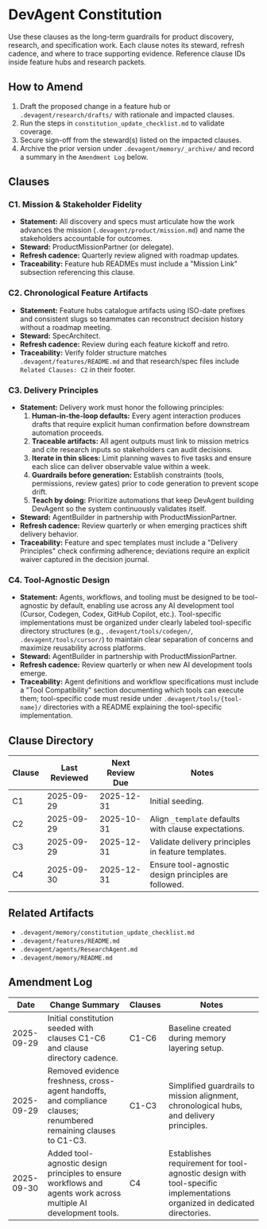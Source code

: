 # DevAgent Constitution

Use these clauses as the long-term guardrails for product discovery, research, and specification work. Each clause notes its steward, refresh cadence, and where to trace supporting evidence. Reference clause IDs inside feature hubs and research packets.

## How to Amend

1. Draft the proposed change in a feature hub or `.devagent/research/drafts/` with rationale and impacted clauses.
2. Run the steps in `constitution_update_checklist.md` to validate coverage.
3. Secure sign-off from the steward(s) listed on the impacted clauses.
4. Archive the prior version under `.devagent/memory/_archive/` and record a summary in the `Amendment Log` below.

## Clauses

### C1. Mission & Stakeholder Fidelity
- **Statement:** All discovery and specs must articulate how the work advances the mission (`.devagent/product/mission.md`) and name the stakeholders accountable for outcomes.
- **Steward:** ProductMissionPartner (or delegate).
- **Refresh cadence:** Quarterly review aligned with roadmap updates.
- **Traceability:** Feature hub READMEs must include a "Mission Link" subsection referencing this clause.

### C2. Chronological Feature Artifacts
- **Statement:** Feature hubs catalogue artifacts using ISO-date prefixes and consistent slugs so teammates can reconstruct decision history without a roadmap meeting.
- **Steward:** SpecArchitect.
- **Refresh cadence:** Review during each feature kickoff and retro.
- **Traceability:** Verify folder structure matches `.devagent/features/README.md` and that research/spec files include `Related Clauses: C2` in their footer.

### C3. Delivery Principles
- **Statement:** Delivery work must honor the following principles:
  1. **Human-in-the-loop defaults:** Every agent interaction produces drafts that require explicit human confirmation before downstream automation proceeds.
  2. **Traceable artifacts:** All agent outputs must link to mission metrics and cite research inputs so stakeholders can audit decisions.
  3. **Iterate in thin slices:** Limit planning waves to five tasks and ensure each slice can deliver observable value within a week.
  4. **Guardrails before generation:** Establish constraints (tools, permissions, review gates) prior to code generation to prevent scope drift.
  5. **Teach by doing:** Prioritize automations that keep DevAgent building DevAgent so the system continuously validates itself.
- **Steward:** AgentBuilder in partnership with ProductMissionPartner.
- **Refresh cadence:** Review quarterly or when emerging practices shift delivery behavior.
- **Traceability:** Feature and spec templates must include a "Delivery Principles" check confirming adherence; deviations require an explicit waiver captured in the decision journal.

### C4. Tool-Agnostic Design
- **Statement:** Agents, workflows, and tooling must be designed to be tool-agnostic by default, enabling use across any AI development tool (Cursor, Codegen, Codex, GitHub Copilot, etc.). Tool-specific implementations must be organized under clearly labeled tool-specific directory structures (e.g., `.devagent/tools/codegen/`, `.devagent/tools/cursor/`) to maintain clear separation of concerns and maximize reusability across platforms.
- **Steward:** AgentBuilder in partnership with ProductMissionPartner.
- **Refresh cadence:** Review quarterly or when new AI development tools emerge.
- **Traceability:** Agent definitions and workflow specifications must include a "Tool Compatibility" section documenting which tools can execute them; tool-specific code must reside under `.devagent/tools/{tool-name}/` directories with a README explaining the tool-specific implementation.

## Clause Directory

| Clause | Last Reviewed | Next Review Due | Notes |
|--------|----------------|-----------------|-------|
| C1 | 2025-09-29 | 2025-12-31 | Initial seeding.
| C2 | 2025-09-29 | 2025-10-31 | Align `_template` defaults with clause expectations.
| C3 | 2025-09-29 | 2025-12-31 | Validate delivery principles in feature templates.
| C4 | 2025-09-30 | 2025-12-31 | Ensure tool-agnostic design principles are followed.

## Related Artifacts

- `.devagent/memory/constitution_update_checklist.md`
- `.devagent/features/README.md`
- `.devagent/agents/ResearchAgent.md`
- `.devagent/memory/README.md`

## Amendment Log

| Date | Change Summary | Clauses | Notes |
|------|----------------|---------|-------|
| 2025-09-29 | Initial constitution seeded with clauses C1-C6 and clause directory cadence. | C1-C6 | Baseline created during memory layering setup.
| 2025-09-29 | Removed evidence freshness, cross-agent handoffs, and compliance clauses; renumbered remaining clauses to C1-C3. | C1-C3 | Simplified guardrails to mission alignment, chronological hubs, and delivery principles.
| 2025-09-30 | Added tool-agnostic design principles to ensure workflows and agents work across multiple AI development tools. | C4 | Establishes requirement for tool-agnostic design with tool-specific implementations organized in dedicated directories.
